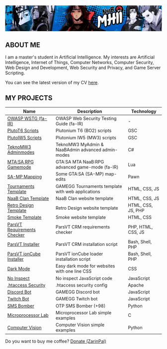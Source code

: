 ![MH11's Header](assets/header.jpg)

## ABOUT ME

I am a master's student in Artificial Intelligence. My interests are Artificial Intelligence, Internet of Things, Computer Networks, Computer Security, Web Design and Development, Web Security and Privacy, and Game Server Scripting.

You can see the latest version of my CV [here](assets/cv.pdf).

## MY PROJECTS

| Name                                                                          | Description                                       | Technology         |
| ----------------------------------------------------------------------------- | ------------------------------------------------- | ------------------ |
| [OWASP WSTG (fa-IR)](https://github.com/whoismh11/owasp-wstg-fa)              | OWASP Web Security Testing Guide (fa-IR)          | -                  |
| [PlutoT6 Scripts](https://github.com/whoismh11/plutot6-scripts)               | Plutonium T6 (BO2) scripts                        | GSC                |
| [PlutoIW5 Scripts](https://github.com/whoismh11/plutoiw5-scripts)             | Plutonium IW5 (MW3) scripts                       | GSC                |
| [TeknoMW3 Adminmodes](https://github.com/whoismh11/teknomw3-adminmodes)       | TeknoMW3 MyAdmin & NaaBAdmin advanced admin-modes | C#                 |
| [MTA:SA RPG Gamemode](https://github.com/whoismh11/mta-naabrpg-gamemode)      | GTA:SA MTA NaaB:RPG advanced game-mode (fa-IR)    | Lua                |
| [SA-MP Mapping](https://github.com/whoismh11/samp-mapping)                    | Some GTA:SA (SA-MP) map-edits                     | Pawn               |
| [Tournaments Template](https://github.com/whoismh11/tournaments-template)     | GAMEGG Tournaments template with web applications | HTML, CSS, JS      |
| [NaaB Clan Template](https://github.com/whoismh11/naabclan-template)          | NaaB Clan website template                        | HTML, CSS, JS      |
| [Retro Design Template](https://github.com/whoismh11/retro-design-template)   | Retro Design website template                     | HTML, CSS, JS, PHP |
| [Smoke Template](https://github.com/whoismh11/smoke-template)                 | Smoke website template                            | HTML, CSS          |
| [ParsVT Requirements Checker](https://github.com/ParsVT/requirements-checker) | ParsVT CRM requirements checker                   | PHP, HTML, CSS, JS |
| [ParsVT Installer](https://github.com/ParsVT/linux-installer)                 | ParsVT CRM installation script                    | Bash, Shell, PHP   |
| [ParsVT ionCube Installer](https://github.com/ParsVT/ioncube)                 | ParsVT ionCube loader installation script         | Bash, Shell, PHP   |
| [Dark Mode](https://github.com/whoismh11/dark-mode)                           | Easy dark mode for websites with one line CSS     | CSS                |
| [No Inspect](https://github.com/whoismh11/no-inspect)                         | No inspect JavaScript code                        | JavaScript         |
| [.htaccess Security](https://github.com/whoismh11/htaccess-security)          | .htaccess security config                         | Apache             |
| [Discord Bot](https://github.com/whoismh11/discord-bot)                       | GAMEGG Discord bot                                | JavaScript         |
| [Twitch Bot](https://github.com/whoismh11/twitch-bot)                         | GAMEGG Twitch bot                                 | JavaScript         |
| [SMS Bomber](https://github.com/whoismh11/sms-bomber)                         | OTP SMS Bomber (+98)                              | Python             |
| [Microprocessor Lab](https://github.com/whoismh11/microprocessor-lab)         | Microprocessor Lab simple examples                | C                  |
| [Computer Vision](https://github.com/whoismh11/computer-vision)               | Computer Vision simple examples                   | Python             |

Do you want to buy me coffee? [Donate (ZarinPal)](https://zarinp.al/whoismh11)
